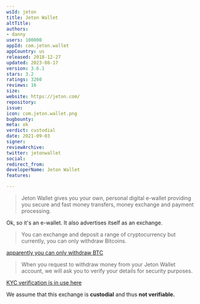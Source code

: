 ```yaml
---
wsId: jeton
title: Jeton Wallet
altTitle: 
authors:
- danny
users: 100000
appId: com.jeton.wallet
appCountry: us
released: 2018-12-27
updated: 2023-08-17
version: 3.6.1
stars: 3.2
ratings: 3260
reviews: 16
size: 
website: https://jeton.com/
repository: 
issue: 
icon: com.jeton.wallet.png
bugbounty: 
meta: ok
verdict: custodial
date: 2021-09-03
signer: 
reviewArchive: 
twitter: jetonwallet
social: 
redirect_from: 
developerName: Jeton Wallet
features: 

---
```


> Jeton Wallet gives you your own, personal digital e-wallet providing you secure and fast money transfers, money exchange and payment processing.

Ok, so it's an e-wallet. It also advertises itself as an exchange.

> You can exchange and deposit a range of cryptocurrency but currently, you can only withdraw Bitcoins.

[apparently you can only withdraw BTC](https://blog.jeton.com/how-to-withdraw-cryptocurrency-from-your-jeton-account)

> When you request to withdraw money from your Jeton Wallet account, we will ask you to verify your details for security purposes.

[KYC verification is in use here](https://jetonhelp.zendesk.com/hc/en-gb/articles/360000313769-Account-Verification-KYC-)

We assume that this exchange is **custodial** and thus **not verifiable.**